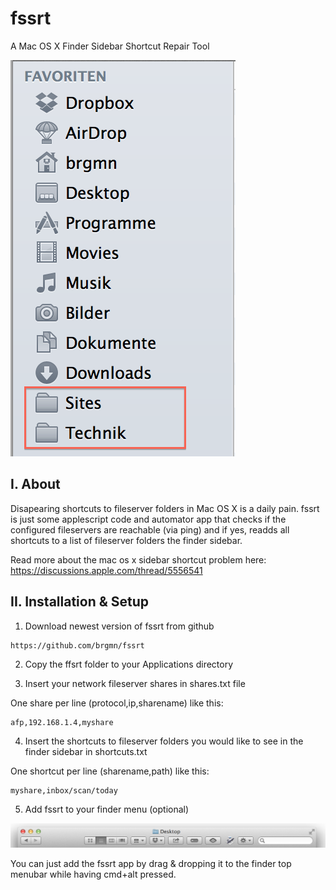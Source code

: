 # fssrt
A Mac OS X Finder Sidebar Shortcut Repair Tool

![Finder sidebar shortcuts](https://raw.githubusercontent.com/brgmn/fssrt/master/documentation/images/finder-sidebar.png)

## I. About

Disapearing shortcuts to fileserver folders in Mac OS X is a daily pain. fssrt is just some applescript code and automator app that checks if the configured fileservers are reachable (via ping) and if yes, readds all shortcuts to a list of fileserver folders the finder sidebar. 

Read more about the mac os x sidebar shortcut problem here:
https://discussions.apple.com/thread/5556541

## II. Installation & Setup

1) Download newest version of fssrt from github

```
https://github.com/brgmn/fssrt
```
2) Copy the ffsrt folder to your Applications directory

3) Insert your network fileserver shares in shares.txt file

One share per line (protocol,ip,sharename) like this:

```
afp,192.168.1.4,myshare
```

4) Insert the shortcuts to fileserver folders you would like to see in the finder sidebar in shortcuts.txt

One shortcut per line (sharename,path) like this:

```
myshare,inbox/scan/today
```

5) Add fssrt to your finder menu (optional)

![Finder top menu integration](https://raw.githubusercontent.com/brgmn/fssrt/master/documentation/images/finder-menu.png)

You can just add the fssrt app by drag & dropping it to the finder top menubar while having cmd+alt pressed.

